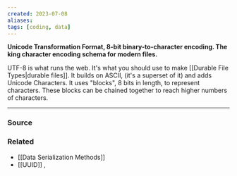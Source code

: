 ```yaml
---
created: 2023-07-08
aliases: 
tags: [coding, data]
---
```

 **Unicode Transformation Format, 8-bit binary-to-character encoding. The king character encoding schema for modern files.**

UTF-8 is what runs the web. It's what you should use to make [[Durable File Types|durable files]]. It builds on ASCII, (it's a superset of it) and adds Unicode Characters. It uses "blocks", 8 bits in length, to represent characters. These blocks can be chained together to reach higher numbers of characters.

---
### Source

### Related
- [[Data Serialization Methods]]
- [[UUID]] ,